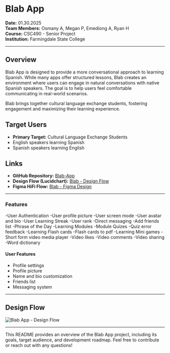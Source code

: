 # Blab App

**Date:** 01.30.2025  
**Team Members:** Osmany A, Megan P, Emediong A, Ryan H  
**Course:** CSC490 - Senior Project  
**Institution:** Farmingdale State College  

---

## Overview
Blab App is designed to provide a more conversational approach to learning Spanish. While many apps offer structured lessons, Blab creates an environment where users can engage in natural conversations with native Spanish speakers. The goal is to help users feel comfortable communicating in real-world scenarios.

Blab brings together cultural language exchange students, fostering engagement and maximizing their learning experience.

## Target Users
- **Primary Target:** Cultural Language Exchange Students  
- English speakers learning Spanish  
- Spanish speakers learning English  

## Links
- **GitHub Repository:** [Blab-App](https://github.com/OsmanyARdx/Blab-App)  
- **Design Flow (Lucidchart):** [Blab - Design Flow](https://lucid.app/lucidspark/6a2f0117-83ce-4ff2-a623-4fe6ece72e80/edit?viewport_loc=-2404%2C-2790%2C7614%2C3794%2C0_0&invitationId=inv_f25b0910-b53a-4bdc-b24f-e61e3c5f4282)  
- **Figma HiFi Flow:** [Blab - Figma Design](https://www.figma.com/design/ZxDJ7oOAUms1RXCJO9NvaZ/Blab-Design?node-id=0-1&p=f)  

---


### **Features**
-User Authentication
-User profile picture
-User screen mode
-User avatar and bio
-User Learning Streak
-User rank
-Direct messaging
-Add friends list
-Phrase of the Day
-Learning Modules
-Module Quizes
-Quiz error feedback
-Learning Flash cards
-Flash cards to pdf
-Learning Mini games
-Short form video media player
-Video likes
-Video comments
-Video sharing
-Word dictionary  

#### **User Features**
- Profile settings  
- Profile picture  
- Name and bio customization  
- Friends list  
- Messaging system  

---

## Design Flow

![Blab App - Design Flow](https://github.com/user-attachments/assets/b0bdcc1d-c58f-4b28-ac4f-f87e19184465)

---

This README provides an overview of the Blab App project, including its goals, target audience, and development roadmap. Feel free to contribute or reach out with any questions!

